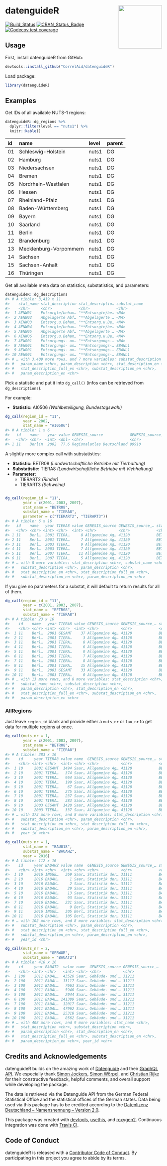
<!-- README.md is generated from README.Rmd. Please edit that file -->

# datenguideR <img src='man/figures/logo.png' align="right" height="139" />

<!-- badges: start -->

[![Build\_Status](https://travis-ci.org/CorrelAid/datenguideR.svg?branch=master)](https://travis-ci.org/CorrelAid/datenguideR)
[![CRAN\_Status\_Badge](http://www.r-pkg.org/badges/version/datenguideR)](https://cran.r-project.org/package=datenguideR)
[![Codecov test
coverage](https://codecov.io/gh/CorrelAid/datenguideR/branch/master/graph/badge.svg)](https://codecov.io/gh/CorrelAid/datenguideR?branch=master)
<!-- badges: end -->

## Usage

First, install datenguideR from GitHub:

``` r
devtools::install_github("CorrelAid/datenguideR")
```

Load package:

``` r
library(datenguideR)
```

## Examples

Get IDs of all available NUTS-1 regions:

``` r
datenguideR::dg_regions %>%
  dplyr::filter(level == "nuts1") %>%
  knitr::kable()
```

| id | name                   | level | parent |
| :- | :--------------------- | :---- | :----- |
| 01 | Schleswig-Holstein     | nuts1 | DG     |
| 02 | Hamburg                | nuts1 | DG     |
| 03 | Niedersachsen          | nuts1 | DG     |
| 04 | Bremen                 | nuts1 | DG     |
| 05 | Nordrhein-Westfalen    | nuts1 | DG     |
| 06 | Hessen                 | nuts1 | DG     |
| 07 | Rheinland-Pfalz        | nuts1 | DG     |
| 08 | Baden-Württemberg      | nuts1 | DG     |
| 09 | Bayern                 | nuts1 | DG     |
| 10 | Saarland               | nuts1 | DG     |
| 11 | Berlin                 | nuts1 | DG     |
| 12 | Brandenburg            | nuts1 | DG     |
| 13 | Mecklenburg-Vorpommern | nuts1 | DG     |
| 14 | Sachsen                | nuts1 | DG     |
| 15 | Sachsen-Anhalt         | nuts1 | DG     |
| 16 | Thüringen              | nuts1 | DG     |

Get all available meta data on statistics, substatistics, and
parameters:

``` r
datenguideR::dg_descriptions
#> # A tibble: 3,419 x 11
#>    stat_name stat_description stat_descriptio… substat_name
#>    <chr>     <chr>            <chr>            <chr>       
#>  1 AENW01    Entsorgte/behan… "**Entsorgte/be… <NA>        
#>  2 AENW02    Abgelagerte Abf… "**Abgelagerte … <NA>        
#>  3 AENW03    Entsorg.u.Behan… "**Entsorg.u.Be… <NA>        
#>  4 AENW04    Entsorgte/behan… "**Entsorgte/be… <NA>        
#>  5 AENW05    Abgelagerte Abf… "**Abgelagerte … <NA>        
#>  6 AENW06    Entsorg.u.Behan… "**Entsorg.u.Be… <NA>        
#>  7 AEW001    Entsorgungs- un… "**Entsorgungs-… <NA>        
#>  8 AEW001    Entsorgungs- un… "**Entsorgungs-… EBANL1      
#>  9 AEW001    Entsorgungs- un… "**Entsorgungs-… EBANL1      
#> 10 AEW001    Entsorgungs- un… "**Entsorgungs-… EBANL1      
#> # … with 3,409 more rows, and 7 more variables: substat_description <chr>,
#> #   param_name <chr>, param_description <chr>, stat_description_en <chr>,
#> #   stat_description_full_en <chr>, substat_description_en <chr>,
#> #   param_description_en <chr>
```

Pick a statistic and put it into `dg_call()` (infos can be retrieved
from `dg_descriptions`).

For example:

  - **Statistic:** AI0506 *(Wahlbeteiligung, Bundestagswahl)*

<!-- end list -->

``` r
dg_call(region_id = "11",
        year = 2002,
        stat_name = "AI0506")
#> # A tibble: 1 x 6
#>   id    name    year value GENESIS_source            GENESIS_source_nr
#>   <chr> <chr>  <int> <dbl> <chr>                     <chr>            
#> 1 11    Berlin  2002  77.6 Regionalatlas Deutschland 99910
```

A slightly more complex call with substatistics:

  - **Statistic:** BETR08 *(Landwirtschaftliche Betriebe mit
    Tierhaltung)*
  - **Substatistic:** TIERA8 *(Landwirtschaftliche Betriebe mit
    Viehhaltung)*
  - **Parameter:**
      - TIERART2 *(Rinder)*
      - TIERART3 *(Schweine)*

<!-- end list -->

``` r

dg_call(region_id = "11", 
        year = c(2001, 2003, 2007), 
        stat_name = "BETR08", 
        substat_name = "TIERA8", 
        parameter = c("TIERART2", "TIERART3")) 
#> # A tibble: 6 x 16
#>   id    name   year TIERA8 value GENESIS_source GENESIS_source_… stat_name
#>   <chr> <chr> <int> <chr>  <int> <chr>          <chr>            <chr>    
#> 1 11    Berl…  2001 TIERA…     8 Allgemeine Ag… 41120            BETR08   
#> 2 11    Berl…  2001 TIERA…     7 Allgemeine Ag… 41120            BETR08   
#> 3 11    Berl…  2003 TIERA…     9 Allgemeine Ag… 41120            BETR08   
#> 4 11    Berl…  2003 TIERA…     7 Allgemeine Ag… 41120            BETR08   
#> 5 11    Berl…  2007 TIERA…    11 Allgemeine Ag… 41120            BETR08   
#> 6 11    Berl…  2007 TIERA…     5 Allgemeine Ag… 41120            BETR08   
#> # … with 8 more variables: stat_description <chr>, substat_name <chr>,
#> #   substat_description <chr>, param_description <chr>,
#> #   stat_description_en <chr>, stat_description_full_en <chr>,
#> #   substat_description_en <chr>, param_description_en <chr>
```

If you give no parameters for a substat, it will default to return
results for all of them.

``` r
dg_call(region_id = "11", 
        year = c(2001, 2003, 2007), 
        stat_name =  "BETR08", 
        substat_name = "TIERA8") 
#> # A tibble: 23 x 16
#>    id    name   year TIERA8 value GENESIS_source GENESIS_source_… stat_name
#>    <chr> <chr> <int> <chr>  <int> <chr>          <chr>            <chr>    
#>  1 11    Berl…  2001 GESAMT    37 Allgemeine Ag… 41120            BETR08   
#>  2 11    Berl…  2001 TIERA…     3 Allgemeine Ag… 41120            BETR08   
#>  3 11    Berl…  2001 TIERA…     8 Allgemeine Ag… 41120            BETR08   
#>  4 11    Berl…  2001 TIERA…     6 Allgemeine Ag… 41120            BETR08   
#>  5 11    Berl…  2001 TIERA…     0 Allgemeine Ag… 41120            BETR08   
#>  6 11    Berl…  2001 TIERA…     7 Allgemeine Ag… 41120            BETR08   
#>  7 11    Berl…  2001 TIERA…     8 Allgemeine Ag… 41120            BETR08   
#>  8 11    Berl…  2001 TIERA…    15 Allgemeine Ag… 41120            BETR08   
#>  9 11    Berl…  2003 GESAMT    33 Allgemeine Ag… 41120            BETR08   
#> 10 11    Berl…  2003 TIERA…     0 Allgemeine Ag… 41120            BETR08   
#> # … with 13 more rows, and 8 more variables: stat_description <chr>,
#> #   substat_name <chr>, substat_description <chr>,
#> #   param_description <chr>, stat_description_en <chr>,
#> #   stat_description_full_en <chr>, substat_description_en <chr>,
#> #   param_description_en <chr>
```

### AllRegions

Just leave `region_id` blank and provide either a `nuts_nr` or `lau_nr`
to get data for multiple regions at once.

``` r
dg_call(nuts_nr = 1,
        year = c(2001, 2003, 2007), 
        stat_name = "BETR08", 
        substat_name = "TIERA8") 
#> # A tibble: 383 x 16
#>    id     year TIERA8 value name  GENESIS_source GENESIS_source_… stat_name
#>    <chr> <int> <chr>  <int> <chr> <chr>          <chr>            <chr>    
#>  1 10     2001 GESAMT  1494 Saar… Allgemeine Ag… 41120            BETR08   
#>  2 10     2001 TIERA…   374 Saar… Allgemeine Ag… 41120            BETR08   
#>  3 10     2001 TIERA…   964 Saar… Allgemeine Ag… 41120            BETR08   
#>  4 10     2001 TIERA…   199 Saar… Allgemeine Ag… 41120            BETR08   
#>  5 10     2001 TIERA…    67 Saar… Allgemeine Ag… 41120            BETR08   
#>  6 10     2001 TIERA…   275 Saar… Allgemeine Ag… 41120            BETR08   
#>  7 10     2001 TIERA…   237 Saar… Allgemeine Ag… 41120            BETR08   
#>  8 10     2001 TIERA…   383 Saar… Allgemeine Ag… 41120            BETR08   
#>  9 10     2003 GESAMT  1428 Saar… Allgemeine Ag… 41120            BETR08   
#> 10 10     2003 TIERA…   337 Saar… Allgemeine Ag… 41120            BETR08   
#> # … with 373 more rows, and 8 more variables: stat_description <chr>,
#> #   substat_description <chr>, param_description <chr>,
#> #   stat_description_en <chr>, stat_description_full_en <chr>,
#> #   substat_description_en <chr>, param_description_en <chr>,
#> #   year_id <chr>
```

``` r
dg_call(nuts_nr = 1,
        stat_name =  "BAU018",
        substat_name = "BAUAHZ",
        year = 2016)
#> # A tibble: 112 x 16
#>    id     year BAUAHZ value name  GENESIS_source GENESIS_source_… stat_name
#>    <chr> <int> <chr>  <int> <chr> <chr>          <chr>            <chr>    
#>  1 10     2016 INSGE…   369 Saar… Statistik der… 31111            BAU018   
#>  2 10     2016 BAUAH…     1 Saar… Statistik der… 31111            BAU018   
#>  3 10     2016 BAUAH…     2 Saar… Statistik der… 31111            BAU018   
#>  4 10     2016 BAUAH…    29 Saar… Statistik der… 31111            BAU018   
#>  5 10     2016 BAUAH…    13 Saar… Statistik der… 31111            BAU018   
#>  6 10     2016 BAUAH…    93 Saar… Statistik der… 31111            BAU018   
#>  7 10     2016 BAUAH…   231 Saar… Statistik der… 31111            BAU018   
#>  8 11     2016 BAUAH…     9 Berl… Statistik der… 31111            BAU018   
#>  9 11     2016 INSGE…   305 Berl… Statistik der… 31111            BAU018   
#> 10 11     2016 BAUAH…   105 Berl… Statistik der… 31111            BAU018   
#> # … with 102 more rows, and 8 more variables: stat_description <chr>,
#> #   substat_description <chr>, param_description <chr>,
#> #   stat_description_en <chr>, stat_description_full_en <chr>,
#> #   substat_description_en <chr>, param_description_en <chr>,
#> #   year_id <chr>
```

``` r
dg_call(nuts_nr = 2, 
        stat_name = "GEBWOR", 
        substat_name = "BAUAT2")
#> # A tibble: 418 x 16
#>    id     year BAUAT2  value name  GENESIS_source GENESIS_source_…
#>    <chr> <int> <chr>   <int> <chr> <chr>          <chr>           
#>  1 100    2011 BAUAL…  43520 Saar… Gebäude- und … 31211           
#>  2 100    2011 BAUAL…  13117 Saar… Gebäude- und … 31211           
#>  3 100    2011 BAUAL…   7663 Saar… Gebäude- und … 31211           
#>  4 100    2011 BAUAL…   5940 Saar… Gebäude- und … 31211           
#>  5 100    2011 BAUAL…   2044 Saar… Gebäude- und … 31211           
#>  6 100    2011 BAUAL… 141389 Saar… Gebäude- und … 31211           
#>  7 100    2011 BAUAL…  12017 Saar… Gebäude- und … 31211           
#>  8 100    2011 BAUAL…  47962 Saar… Gebäude- und … 31211           
#>  9 100    2011 BAUAL…  25318 Saar… Gebäude- und … 31211           
#> 10 100    2011 BAUAL…   8562 Saar… Gebäude- und … 31211           
#> # … with 408 more rows, and 9 more variables: stat_name <chr>,
#> #   stat_description <chr>, substat_description <chr>,
#> #   param_description <chr>, stat_description_en <chr>,
#> #   stat_description_full_en <chr>, substat_description_en <chr>,
#> #   param_description_en <chr>, year_id <chr>
```

<!-- # ```{r} -->

<!-- # library(datenguideR) -->

<!-- # debugonce(datenguideR:::add_substat_info) -->

<!-- # dg_call(lau_nr = 1, parent_chr = 10041,  -->

<!-- #         stat_name =  "BAU018", -->

<!-- #         substat_name = "BAUAHZ",) -->

<!-- # ``` -->

## Credits and Acknowledgements

datenguideR builds on the amazing work of
[Datenguide](https://datengui.de/) and their [GraphQL
API](https://github.com/datenguide/datenguide-api). We especially thank
[Simon Jockers](https://twitter.com/sjockers), [Simon
Wörpel](https://twitter.com/simonwoerpel), and [Christian
Rijke](https://twitter.com/crijke) for their constructive feedback,
helpful comments, and overall support while developing the package.

The data is retrieved via the Datenguide API from the German Federal
Statistical Office and the statistical offices of the German states.
Data being used via this package has to be credited according to the
[Datenlizenz Deutschland – Namensnennung –
Version 2.0](https://www.govdata.de/dl-de/by-2-0).

This package was created with
[devtools](https://github.com/r-lib/devtools),
[usethis](https://github.com/r-lib/usethis), and
[roxygen2](https://github.com/r-lib/roxygen2). Continuous integration
was done with [Travis CI](https://travis-ci.org/).

## Code of Conduct

datenguideR is released with a [Contributor Code of
Conduct](CODE_OF_CONDUCT.md). By participating in this project you agree
to abide by its terms.
